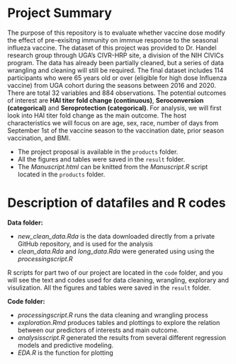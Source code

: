 # Project Summary 
The purpose of this repository is to evaluate whether vaccine dose modify the effect of pre-exisitng immunity on immnue response to the seasonal influeza vaccine. The dataset of this project was provided to Dr. Handel research group through UGA’s CIVR-HRP site, a division of the NIH CIVICs program. The data has already been partially cleaned, but a series of data wrangling and cleaning will still be required. The final dataset includes 114 participants who were 65 years old or over (eligible for high dose Influenza vaccine) from UGA cohort during the seasons between 2016 and 2020. There are total 32 variables and 884 observations. The potential outcomes of interest are **HAI titer fold change (continuous)**, **Seroconversion (categorical)** and **Seroprotection (categorical)**. For analysis, we will first look into HAI titer fold change as the main outcome. The host characteristics we will focus on are age, sex, race, number of days from September 1st of the vaccine season to the vaccination date, prior season vaccination, and BMI.


- The project proposal is available in the `products` folder.  
- All the figures and tables were saved in the `result` folder.
- The *Manuscript.html* can be knitted from the *Manuscript.R* script located in the `products` folder.


# Description of datafiles and R codes
**Data folder:** 
- *new_clean_data.Rda* is the data downloaded directly from a private GitHub repository, and is used for the analysis
- *clean_data.Rda* and *long_data.Rda* were generated using using the *processingscript.R*

R scripts for part two of our project are located in the `code` folder, and you will see the text and codes used for data cleaning, wrangling, explorary and visulization. All the figures and tables were saved in the `result` folder.

**Code folder:** 
- *processingscript.R* runs the data cleaning and wrangling process
- *exploration.Rmd* produces tables and plottings to explore the relation between our predictors of interests and main outcome. 
- *analysisscript.R* generated the results from several different regression models and predictive modeling.   
- *EDA.R* is the function for plotting

